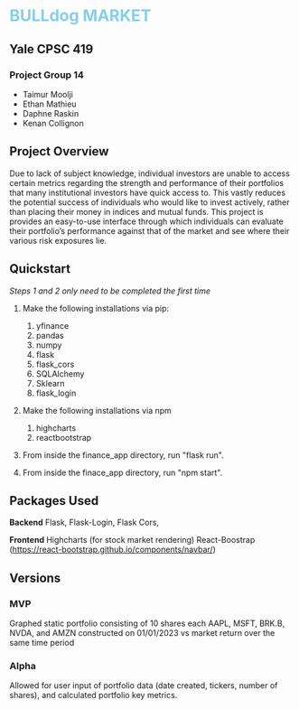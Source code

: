 # <span style="color:skyblue"> BULLdog MARKET </span>
## Yale CPSC 419
### Project Group 14
* Taimur Moolji
* Ethan Mathieu
* Daphne Raskin
* Kenan Collignon


## Project Overview
Due to lack of subject knowledge, individual investors
are unable to access certain metrics regarding the strength
and performance of their portfolios that many institutional 
investors have quick access to. This vastly reduces the
potential success of individuals who would like to invest
actively, rather than placing their money in indices 
and mutual funds. This project is provides an easy-to-use
interface through which individuals can evaluate their
portfolio’s performance against that of the market and
see where their various risk exposures lie.

## Quickstart
*Steps 1 and 2 only need to be completed the first time*

1) Make the following installations via pip:
   1) yfinance
   2) pandas
   3) numpy
   4) flask
   5) flask_cors
   6) SQLAlchemy
   7) Sklearn
   8) flask_login
   
2) Make the following installations via npm
   1) highcharts
   2) reactbootstrap
3) From inside the finance_app directory, run "flask run".
4) From inside the finace_app directory, run "npm start".


## Packages Used
**Backend**
Flask, Flask-Login, Flask Cors, 

**Frontend**
Highcharts (for stock market rendering)
React-Boostrap (https://react-bootstrap.github.io/components/navbar/)

## Versions

### MVP
Graphed static portfolio consisting of 10 shares each AAPL, MSFT,
BRK.B, NVDA, and AMZN constructed on 01/01/2023 vs market return
over the same time period

### Alpha
Allowed for user input of portfolio data (date created, tickers,
number of shares), and calculated portfolio key metrics.